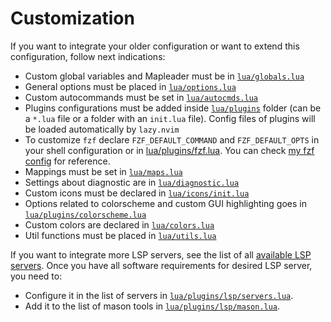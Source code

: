 # Customization

If you want to integrate your older configuration or want to extend this
configuration, follow next indications:

- Custom global variables and Mapleader must be in
  [`lua/globals.lua`](/lua/globals.lua)
- General options must be placed in [`lua/options.lua`](/lua/options.lua)
- Custom autocommands must be set in [`lua/autocmds.lua`](/lua/autocmds.lua)
- Plugins configurations must be added inside [`lua/plugins`](/lua/plugins)
  folder (can be a `*.lua` file or a folder with an `init.lua` file). Config
  files of plugins will be loaded automatically by `lazy.nvim`
- To customize `fzf` declare `FZF_DEFAULT_COMMAND` and `FZF_DEFAULT_OPTS` in
  your shell configuration or in [lua/plugins/fzf.lua](/lua/plugins/fzf.lua).
  You can check [my fzf
  config](https://github.com/Hdoc1509/dotfiles/tree/master/fzf/fzf-options.sh)
  for reference.
- Mappings must be set in [`lua/maps.lua`](/lua/maps.lua)
- Settings about diagnostic are in [`lua/diagnostic.lua`](/lua/diagnostic.lua)
- Custom icons must be declared in [`lua/icons/init.lua`](/lua/icons/init.lua)
- Options related to colorscheme and custom GUI highlighting goes in
  [`lua/plugins/colorscheme.lua`](/lua/plugins/colorscheme.lua)
- Custom colors are declared in [`lua/colors.lua`](/lua/colors.lua)
- Util functions must be placed in [`lua/utils.lua`](/lua/utils.lua)

If you want to integrate more LSP servers, see the list of all [available LSP
servers](https://github.com/neovim/nvim-lspconfig/blob/master/doc/configs.md).
Once you have all software requirements for desired LSP server, you need to:

- Configure it in the list of servers in
  [`lua/plugins/lsp/servers.lua`](/lua/plugins/lsp/servers/init.lua).
- Add it to the list of mason tools in
  [`lua/plugins/lsp/mason.lua`](/lua/plugins/lsp/mason.lua).
